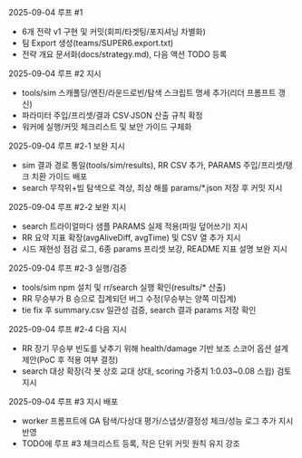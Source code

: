 2025-09-04 루프 #1
- 6개 전략 v1 구현 및 커밋(회피/타겟팅/포지셔닝 차별화)
- 팀 Export 생성(teams/SUPER6.export.txt)
- 전략 개요 문서화(docs/strategy.md), 다음 액션 TODO 등록

2025-09-04 루프 #2 지시
- tools/sim 스캐폴딩/엔진/라운드로빈/탐색 스크립트 명세 추가(리더 프롬프트 갱신)
- 파라미터 주입/프리셋/결과 CSV·JSON 산출 규칙 확정
- 워커에 실행/커밋 체크리스트 및 보안 가이드 구체화

2025-09-04 루프 #2-1 보완 지시
- sim 결과 경로 통일(tools/sim/results), RR CSV 추가, PARAMS 주입/프리셋/탱크 치환 가이드 배포
- search 무작위+빔 탐색으로 격상, 최상 해를 params/*.json 저장 후 커밋 지시

2025-09-04 루프 #2-2 보완 지시
- search 트라이얼마다 샘플 PARAMS 실제 적용(파일 덮어쓰기) 지시
- RR 요약 지표 확장(avgAliveDiff, avgTime) 및 CSV 열 추가 지시
- 시드 재현성 점검 로그, 6종 params 프리셋 보강, README 지표 설명 보완 지시

2025-09-04 루프 #2-3 실행/검증
- tools/sim npm 설치 및 rr/search 실행 확인(results/* 산출)
- RR 무승부가 B 승으로 집계되던 버그 수정(무승부는 양쪽 미집계)
- tie fix 후 summary.csv 일관성 검증, search 결과 params 저장 확인
 
2025-09-04 루프 #2-4 다음 지시
- RR 장기 무승부 빈도를 낮추기 위해 health/damage 기반 보조 스코어 옵션 설계 제안(PoC 후 적용 여부 결정)
- search 대상 확장(각 봇 상호 교대 상대, scoring 가중치 1:0.03~0.08 스윕) 검토 지시

2025-09-04 루프 #3 지시 배포
- worker 프롬프트에 GA 탐색/다상대 평가/스냅샷/결정성 체크/성능 로그 추가 지시 반영
- TODO에 루프 #3 체크리스트 등록, 작은 단위 커밋 원칙 유지 강조
